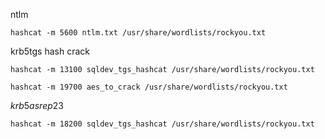 
ntlm
```
hashcat -m 5600 ntlm.txt /usr/share/wordlists/rockyou.txt

```

krb5tgs hash crack
```shell-session
hashcat -m 13100 sqldev_tgs_hashcat /usr/share/wordlists/rockyou.txt 
```


```shell-session
hashcat -m 19700 aes_to_crack /usr/share/wordlists/rockyou.txt 
```

$krb5asrep$23
```
hashcat -m 18200 sqldev_tgs_hashcat /usr/share/wordlists/rockyou.txt 
```